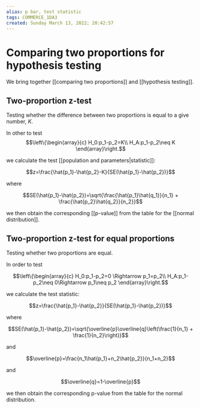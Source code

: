 ```yaml
---
alias: p bar, test statistic
tags: COMMERCE_1DA3
created: Sunday March 13, 2022; 20:42:57 
---
```

# Comparing two proportions for hypothesis testing
We bring together [[comparing two proportions]] and [[hypothesis testing]]. 
## Two-proportion z-test
Testing whether the difference between two proportions is equal to a give number, $K$.

In other to test
$$\left\{\begin{array}{c}
H_0:p_1-p_2=K\\
H_A:p_1-p_2\neq K
\end{array}\right.$$

we calculate the test [[population and parameters|statistic]]:

$$z=\frac{\hat{p_1}-\hat{p_2}-K}{SE(\hat{p_1}-\hat{p_2})}$$

where

$$SE(\hat{p_1}-\hat{p_2})=\sqrt{\frac{\hat{p_1}\hat{q_1}}{n_1} + \frac{\hat{p_2}\hat{q_2}}{n_2}}$$

we then obtain the corresponding [[p-value]] from the table for the [[normal distribution]].

## Two-proportion z-test for equal proportions
Testing whether two proportions are equal.

In order to test

$$\left\{\begin{array}{c}
H_0:p_1-p_2=0 \Rightarrow p_1=p_2\\
H_A:p_1-p_2\neq 0\Rightarrow p_1\neq p_2
\end{array}\right.$$

we calculate the test statistic:

$$z=\frac{\hat{p_1}-\hat{p_2}}{SE(\hat{p_1}-\hat{p_2})}$$

where

$$SE(\hat{p_1}-\hat{p_2})=\sqrt{\overline{p}\overline{q}\left(\frac{1}{n_1} + \frac{1}{n_2}\right)}$$

and 

$$\overline{p}=\frac{n_1\hat{p_1}+n_2\hat{p_2}}{n_1+n_2}$$ 

and

$$\overline{q}=1-\overline{p}$$

we then obtain the corresponding p-value from the table for the normal distribution.